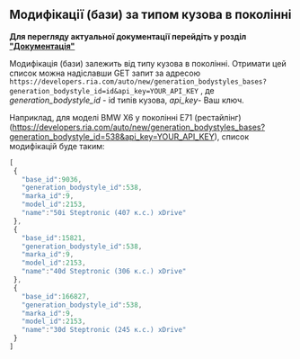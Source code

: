 ## Модифікації (бази) за типом кузова в поколінні

**Для перегляду актуальної документації перейдіть у розділ ["Документація"](https://developers.ria.com/docs/)**
    
Модифікація (бази) залежить від типу кузова в поколінні. Отримати цей список можна надіславши GET запит за адресою `https://developers.ria.com/auto/new/generation_bodystyles_bases?generation_bodystyle_id=id&api_key=YOUR_API_KEY` , де *generation_bodystyle_id* - id типів кузова, *api_key*- Ваш ключ.

Наприклад, для моделі BMW X6 у поколінні E71 (рестайлінг) (https://developers.ria.com/auto/new/generation_bodystyles_bases?generation_bodystyle_id=538&api_key=YOUR_API_KEY), список модифікацій буде таким:

```javascript
[
 {
   "base_id":9036,
   "generation_bodystyle_id":538,
   "marka_id":9,
   "model_id":2153,
   "name":"50i Steptronic (407 к.с.) xDrive"
 },
 {
   "base_id":15821,
   "generation_bodystyle_id":538,
   "marka_id":9,
   "model_id":2153,
   "name":"40d Steptronic (306 к.с.) xDrive"
 },
 {
   "base_id":166827,
   "generation_bodystyle_id":538,
   "marka_id":9,
   "model_id":2153,
   "name":"30d Steptronic (245 к.с.) xDrive"
 }
]
```
